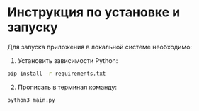 # Инструкция по установке и запуску

Для запуска приложения в локальной системе необходимо:

1. Установить зависимости Python:
```bash
pip install -r requirements.txt
```

2. Прописать в терминал команду:
```bash
python3 main.py
```